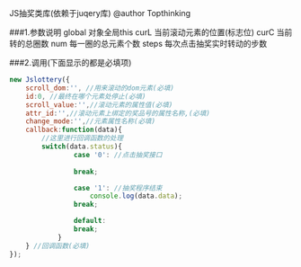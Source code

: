 JS抽奖类库(依赖于juqery库)
@author Topthinking


###1.参数说明
global 对象全局this
curL  当前滚动元素的位置(标志位)
curC  当前转的总圈数
num  每一圈的总元素个数
steps 每次点击抽奖实时转动的步数


###2.调用(下面显示的都是必填项)
```Javascript
new Jslottery({
	scroll_dom:'', //用来滚动的dom元素(必填)
	id:0, //最终在哪个元素处停止(必填)
	scroll_value:'',//滚动元素的属性值(必填)
	attr_id:'',//滚动元素上绑定的奖品号的属性名称,(必填)
	change_mode:'',//元素属性名称(必填)
	callback:function(data){
		//这里进行回调函数的处理
		switch(data.status){
				case '0': //点击抽奖接口
					
				break;

				case '1': //抽奖程序结束
					console.log(data.data);
				break;

				default:
				break;
			}
	} //回调函数(必填)
});
